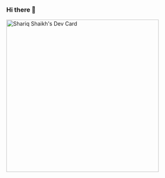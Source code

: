 ### Hi there 👋

<!--
**shariq-hub/shariq-hub** is a ✨ _special_ ✨ repository because its `README.md` (this file) appears on your GitHub profile.

Here are some ideas to get you started:

- 🔭 I’m currently working on Java, Spring Boot, Hibernate and other backend technologies
- 🌱 I’m currently learning Fintech domain 
- 👯 I’m looking to collaborate on Communities also with open source projects
- 🤔 I’m looking for help with Fintech Domain 
- 💬 Ask me about how I manage to get a job as a Student
- 📫 How to reach me: Linkeldin:https://www.linkedin.com/in/shariq-shaikh-6473b91a4/
- ⚡ Fun fact: I am always ready to get connected with People who are willing to work on Backend Technologies
-->
<a href="https://app.daily.dev/Shariq226"><img src="https://api.daily.dev/devcards/02f8a236f9ce436dbf72c08ac99e8cb1.png?r=i5y" width="400" alt="Shariq Shaikh's Dev Card"/></a>
